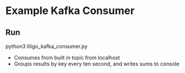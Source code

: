 # Example Kafka Consumer

## Run

 python3 liligo_kafka_consumer.py

* Consumes from built in topic from localhost
* Groups results by key every ten second, and writes sums to console
